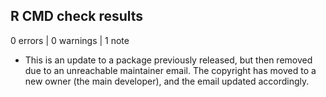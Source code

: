 ## R CMD check results

0 errors | 0 warnings | 1 note

* This is an update to a package previously released, but then removed due to an unreachable maintainer email. The copyright has moved to a new owner (the main developer), and the email updated accordingly.
